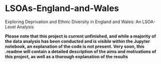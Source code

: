 # LSOAs-England-and-Wales
Exploring Deprivation and Ethnic Diversity in England and Wales: An LSOA-Level Analysis


**Please note that this project is current unfinished, and while a majority of the data analysis has been conducted and is visible within the Jupyter notebook, an explanation of the code is not present. Very soon, this .readme will contain a detailed description of the aims and motivations of this project, as well as a thorough explanation of the results**
